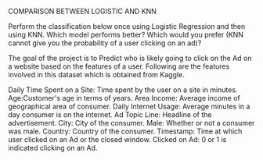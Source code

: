 COMPARISON BETWEEN LOGISTIC AND KNN

Perform the classification below once using Logistic Regression and then using KNN. Which model performs better? Which would you prefer (KNN cannot give you the probability of a user clicking on an ad)?

The goal of the project is to Predict who is likely going to click on the Ad on a website based on the features of a user. Following are the features involved in this dataset which is obtained from Kaggle.

Daily Time Spent on a Site: Time spent by the user on a site in minutes.
Age:Customer's age in terms of years.
Area Income: Average income of geographical area of consumer.
Daily Internet Usage: Average minutes in a day consumer is on the internet.
Ad Topic Line: Headline of the advertisement.
City: City of the consumer.
Male: Whether or not a consumer was male.
Country: Country of the consumer.
Timestamp: Time at which user clicked on an Ad or the closed window.
Clicked on Ad: 0 or 1 is indicated clicking on an Ad.
